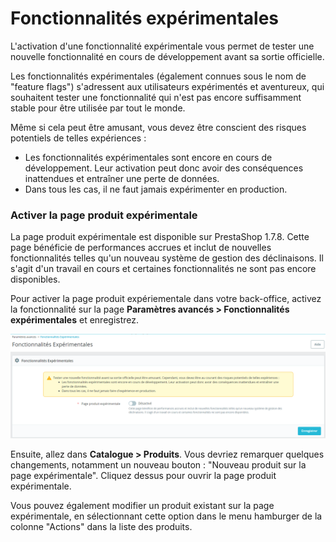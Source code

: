 # Fonctionnalités expérimentales

L'activation d'une fonctionnalité expérimentale vous permet de tester une nouvelle fonctionnalité en cours de développement avant sa sortie officielle.&#x20;

Les fonctionnalités expérimentales (également connues sous le nom de "feature flags") s'adressent aux utilisateurs expérimentés et aventureux, qui souhaitent tester une fonctionnalité qui n'est pas encore suffisamment stable pour être utilisée par tout le monde.&#x20;

Même si cela peut être amusant, vous devez être conscient des risques potentiels de telles expériences :&#x20;

* Les fonctionnalités expérimentales sont encore en cours de développement. Leur activation peut donc avoir des conséquences inattendues et entraîner une perte de données.&#x20;
* Dans tous les cas, il ne faut jamais expérimenter en production.

### Activer la page produit expérimentale

La page produit expérimentale est disponible sur PrestaShop 1.7.8. Cette page bénéficie de performances accrues et inclut de nouvelles fonctionnalités telles qu'un nouveau système de gestion des déclinaisons. Il s'agit d'un travail en cours et certaines fonctionnalités ne sont pas encore disponibles.

Pour activer la page produit expériementale dans votre back-office, activez la fonctionnalité sur la page **Paramètres avancés > Fonctionnalités expérimentales** et enregistrez.

![](<../../../.gitbook/assets/image (46) (1).png>)

Ensuite, allez dans **Catalogue > Produits**. Vous devriez remarquer quelques changements, notamment un nouveau bouton : "Nouveau produit sur la page expérimentale". Cliquez dessus pour ouvrir la page produit expérimentale.&#x20;

Vous pouvez également modifier un produit existant sur la page expérimentale, en sélectionnant cette option dans le menu hamburger de la colonne "Actions" dans la liste des produits.
